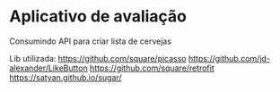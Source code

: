 # Aplicativo de avaliação
Consumindo API para criar lista de cervejas

Lib utilizada: https://github.com/square/picasso
https://github.com/jd-alexander/LikeButton
https://github.com/square/retrofit
https://satyan.github.io/sugar/
